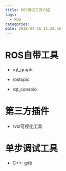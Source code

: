 ```yaml
---
title: ROS调试工具介绍
tags:
  - ROS
categories:
date: 2018-04-16 11:28:16
---
```


# ROS自带工具

- rqt_graph

- rostopic

- rqt_consolo

# 第三方插件

- rviz可视化工具

# 单步调试工具

- C++: gdb